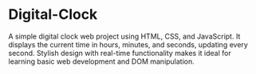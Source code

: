 # Digital-Clock
A simple digital clock web project using HTML, CSS, and JavaScript. It displays the current time in hours, minutes, and seconds, updating every second. Stylish design with real-time functionality makes it ideal for learning basic web development and DOM manipulation.
